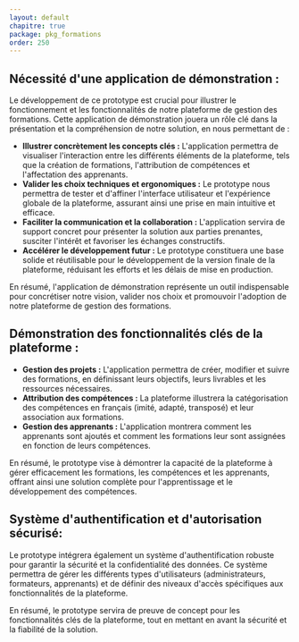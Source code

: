 ```yaml
---
layout: default
chapitre: true
package: pkg_formations
order: 250
---
```


## Nécessité d'une application de démonstration :

<!-- TODO : image -->

Le développement de ce prototype est crucial pour illustrer le fonctionnement et les fonctionnalités de notre plateforme de gestion des formations. Cette application de démonstration jouera un rôle clé dans la présentation et la compréhension de notre solution, en nous permettant de :

* **Illustrer concrètement les concepts clés :** L'application permettra de visualiser l'interaction entre les différents éléments de la plateforme, tels que la création de formations, l'attribution de compétences et l'affectation des apprenants. 
* **Valider les choix techniques et ergonomiques :** Le prototype nous permettra de tester et d'affiner l'interface utilisateur et l'expérience globale de la plateforme, assurant ainsi une prise en main intuitive et efficace.
* **Faciliter la communication et la collaboration :** L'application servira de support concret pour présenter la solution aux parties prenantes, susciter l'intérêt et favoriser les échanges constructifs.
* **Accélérer le développement futur :**  Le prototype constituera une base solide et réutilisable pour le développement de la version finale de la plateforme, réduisant les efforts et les délais de mise en production.

En résumé, l'application de démonstration représente un outil indispensable pour concrétiser notre vision, valider nos choix et promouvoir l'adoption de notre plateforme de gestion des formations.

## Démonstration des fonctionnalités clés de la plateforme :

<!-- TODO : Insertion d'une image qui représente l'objectif 1 - les fonctionnalités clés de la plateforme -->

* **Gestion des projets :** L'application permettra de créer, modifier et suivre des formations, en définissant leurs objectifs, leurs livrables et les ressources nécessaires.
* **Attribution des compétences :** La plateforme illustrera la catégorisation des compétences en français (imité, adapté, transposé) et leur association aux formations.
* **Gestion des apprenants :** L'application montrera comment les apprenants sont ajoutés et comment les formations leur sont assignées en fonction de leurs compétences.

En résumé, le prototype vise à démontrer la capacité de la plateforme à gérer efficacement les formations, les compétences et les apprenants, offrant ainsi une solution complète pour l'apprentissage et le développement des compétences.

##  Système d'authentification et d'autorisation sécurisé:

<!-- TODO : Insertion d'une image qui représente  l'objectif 2 - un système d'authentification et d'autorisation sécurisé-->

Le prototype intégrera également un système d'authentification robuste pour garantir la sécurité et la confidentialité des données. Ce système permettra de gérer les différents types d'utilisateurs (administrateurs, formateurs, apprenants) et de définir des niveaux d'accès spécifiques aux fonctionnalités de la plateforme.

En résumé, le prototype servira de preuve de concept pour les fonctionnalités clés de la plateforme, tout en mettant en avant la sécurité et la fiabilité de la solution.

<!-- new slide --> 
